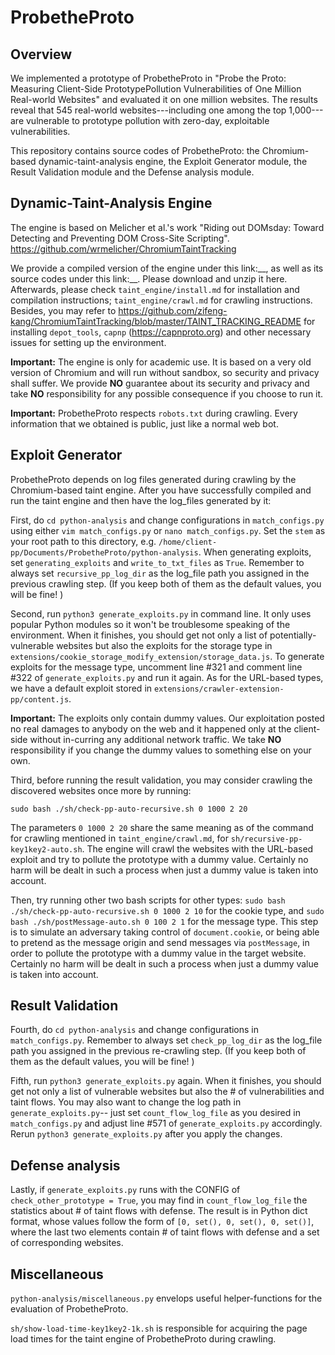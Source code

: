 # ProbetheProto
## Overview
We implemented a prototype of ProbetheProto in "Probe the Proto: Measuring Client-Side PrototypePollution Vulnerabilities of One Million Real-world Websites" and evaluated it on one million websites. The results reveal that 545 real-world websites---including one among the top 1,000---are vulnerable to prototype pollution with zero-day, exploitable vulnerabilities. 

This repository contains source codes of ProbetheProto: the Chromium-based dynamic-taint-analysis engine, the Exploit Generator module, the Result Validation module and the Defense analysis module. 

## Dynamic-Taint-Analysis Engine
The engine is based on Melicher et al.'s work "Riding out DOMsday: Toward Detecting and Preventing DOM Cross-Site Scripting".  https://github.com/wrmelicher/ChromiumTaintTracking

We provide a compiled version of the engine under this link:\_\_, as well as its source codes under this link:\_\_. Please download and unzip it here. 
Afterwards, please check ```taint_engine/install.md``` for installation and compilation instructions; ```taint_engine/crawl.md``` for crawling instructions. Besides, you may refer to https://github.com/zifeng-kang/ChromiumTaintTracking/blob/master/TAINT_TRACKING_README for installing ```depot_tools```, ```capnp``` (https://capnproto.org) and other necessary issues for setting up the environment. 

**Important:** The engine is only for academic use. It is based on a very old version of Chromium and will run without sandbox, so security and privacy shall suffer. We provide **NO** guarantee about its security and privacy and take **NO** responsibility for any possible consequence if you choose to run it.  

**Important:** ProbetheProto respects ```robots.txt``` during crawling. Every information that we obtained is public, just like a normal web bot. 

## Exploit Generator
ProbetheProto depends on log files generated during crawling by the Chromium-based taint engine. After you have successfully compiled and run the taint engine and then have the log_files generated by it: 

First, do ```cd python-analysis``` and change configurations in ```match_configs.py``` using either ```vim match_configs.py``` or ```nano match_configs.py```. Set the ```stem``` as your root path to this directory, e.g. ```/home/client-pp/Documents/ProbetheProto/python-analysis```. When generating exploits, set ```generating_exploits``` and ```write_to_txt_files``` as ```True```. Remember to always set ```recursive_pp_log_dir``` as the log_file path you assigned in the previous crawling step. (If you keep both of them as the default values, you will be fine! )

Second, run ```python3 generate_exploits.py``` in command line. It only uses popular Python modules so it won't be troublesome speaking of the environment. When it finishes, you should get not only a list of potentially-vulnerable websites but also the exploits for the storage type in ```extensions/cookie_storage_modify_extension/storage_data.js```. To generate exploits for the message type, uncomment line \#321 and comment line \#322 of ```generate_exploits.py``` and run it again. As for the URL-based types, we have a default exploit stored in ```extensions/crawler-extension-pp/content.js```. 

**Important:** The exploits only contain dummy values. Our exploitation posted no real damages to anybody on the web and it happened only at the client-side without in-curring any additional network traffic. We take **NO** responsibility if you change the dummy values to something else on your own. 

Third, before running the result validation, you may consider crawling the discovered websites once more by running:

```sudo bash ./sh/check-pp-auto-recursive.sh 0 1000 2 20```

The parameters ```0 1000 2 20``` share the same meaning as of the command for crawling mentioned in ```taint_engine/crawl.md```, for ```sh/recursive-pp-key1key2-auto.sh```. The engine will crawl the websites with the URL-based exploit and try to pollute the prototype with a dummy value. Certainly no harm will be dealt in such a process when just a dummy value is taken into account. 

Then, try running other two bash scripts for other types: ```sudo bash ./sh/check-pp-auto-recursive.sh 0 1000 2 10``` for the cookie type, and ```sudo bash ./sh/postMessage-auto.sh 0 100 2 1``` for the message type. This step is to simulate an adversary taking control of ```document.cookie```, or being able to pretend as the message origin and send messages via ```postMessage```, in order to pollute the prototype with a dummy value in the target website. Certainly no harm will be dealt in such a process when just a dummy value is taken into account.

## Result Validation
Fourth, do ```cd python-analysis``` and change configurations in ```match_configs.py```. Remember to always set ```check_pp_log_dir``` as the log_file path you assigned in the previous re-crawling step. (If you keep both of them as the default values, you will be fine! )

Fifth, run ```python3 generate_exploits.py``` again. When it finishes, you should get not only a list of vulnerable websites but also the # of vulnerabilities and taint flows. You may also want to change the log path in  ```generate_exploits.py```-- just set ```count_flow_log_file``` as you desired in ```match_configs.py``` and adjust line \#571 of ```generate_exploits.py``` accordingly. Rerun ```python3 generate_exploits.py``` after you apply the changes. 

## Defense analysis
Lastly, if ```generate_exploits.py``` runs with the CONFIG of ```check_other_prototype = True```, you may find in ```count_flow_log_file``` the statistics about \# of taint flows with defense. The result is in Python dict format, whose values follow the form of ```[0, set(), 0, set(), 0, set()]```, where the last two elements contain \# of taint flows with defense and a set of corresponding websites. 

## Miscellaneous
```python-analysis/miscellaneous.py``` envelops useful helper-functions for the evaluation of ProbetheProto. 

```sh/show-load-time-key1key2-1k.sh``` is responsible for acquiring the page load times for the taint engine of ProbetheProto during crawling. 
